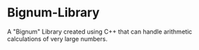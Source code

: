Bignum-Library
==============

A "Bignum" Library created using C++ that can handle arithmetic calculations of very large numbers.

